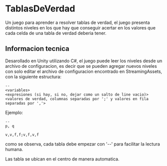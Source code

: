 # TablasDeVerdad
Un juego para aprender a resolver tablas de verdad, el juego presenta distintos niveles en los que hay que conseguir acertar en los valores que cada celda de una tabla
de verdad deberia tener.

## Informacion tecnica
Desarollado en Unity utilizando C#, el juego puede leer los niveles desde un archivo de configuracion, es decir que se pueden agregar nuevos niveles con solo editar
el archivo de configuracion encontrado en StreamingAssets, con la siguiente estructura:
```
--
<variables>
<expresiones (si hay, si no, dejar como un salto de line vacio)>
<valores de verdad, columnas separadas por ';' y valores en fila separadas por ','>
```
Ejemplo:
```
--
p, q

v,v,f,f;v,f,v,f
```
como se observa, cada tabla debe empezar con '--' para facilitar la lectura humana.

Las tabla se ubican en el centro de manera automatica.
